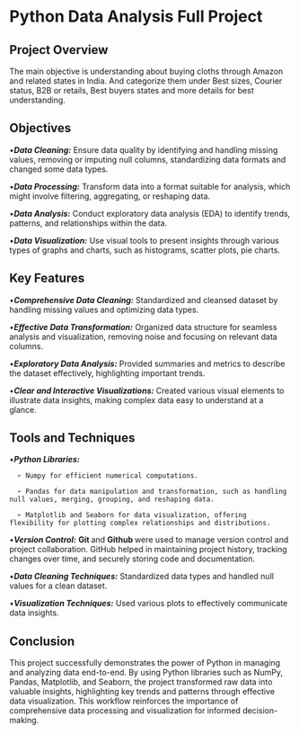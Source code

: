 # Python Data Analysis Full Project

## Project Overview

The main objective is understanding about buying cloths through Amazon and related states in India. And categorize them under Best sizes, Courier status, B2B or retails, Best buyers states and more details for best understanding.

## Objectives

•_**Data Cleaning:**_ Ensure data quality by identifying and handling missing values, removing or imputing null columns, standardizing data formats and changed some data types.

•_**Data Processing:**_ Transform data into a format suitable for analysis, which might involve filtering, aggregating, or reshaping data.

•_**Data Analysis:**_ Conduct exploratory data analysis (EDA) to identify trends, patterns, and relationships within the data.

•_**Data Visualization:**_ Use visual tools to present insights through various types of graphs and charts, such as histograms, scatter plots, pie charts.

## Key Features

•_**Comprehensive Data Cleaning:**_ Standardized and cleansed dataset by handling missing values and optimizing data types.

•_**Effective Data Transformation:**_ Organized data structure for seamless analysis and visualization, removing noise and focusing on relevant data columns.

•_**Exploratory Data Analysis:**_ Provided summaries and metrics to describe the dataset effectively, highlighting important trends.

•_**Clear and Interactive Visualizations:**_ Created various visual elements to illustrate data insights, making complex data easy to understand at a glance.

## Tools and Techniques

•_**Python Libraries:**_ 

      ➢ Numpy for efficient numerical computations.
      
      ➢ Pandas for data manipulation and transformation, such as handling null values, merging, grouping, and reshaping data.
      
      ➢ Matplotlib and Seaborn for data visualization, offering flexibility for plotting complex relationships and distributions.

•_**Version Control:**_ <b>Git </b>and <b>Github </b>were used to manage version control and project collaboration. GitHub helped in maintaining project history, tracking changes over time, and securely storing code and documentation.

•_**Data Cleaning Techniques:**_ Standardized data types and handled null values for a clean dataset.

•_**Visualization Techniques:**_ Used various plots to effectively communicate data insights.

## Conclusion

This project successfully demonstrates the power of Python in managing and analyzing data end-to-end. By using Python libraries such as NumPy, Pandas, Matplotlib, and Seaborn, the project transformed raw data into valuable insights, highlighting key trends and patterns through effective data visualization. This workflow reinforces the importance of comprehensive data processing and visualization for informed decision-making.








